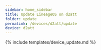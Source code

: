 ```yaml
---
sidebar: home_sidebar
title: Update LineageOS on d2att
folder: update
permalink: /devices/d2att/update
device: d2att
---
```

{% include templates/device_update.md %}
